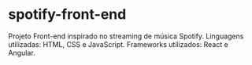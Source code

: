 # spotify-front-end
Projeto Front-end inspirado no streaming de música Spotify. Linguagens utilizadas: HTML, CSS e JavaScript. Frameworks utilizados:  React e Angular.
